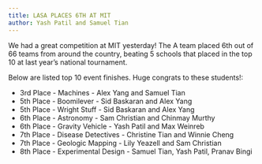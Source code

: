 ```yaml
---
title: LASA PLACES 6TH AT MIT
author: Yash Patil and Samuel Tian
---
```


We had a great competition at MIT yesterday! The A team placed 6th out of 66 teams from around the country, beating 5 schools that placed in the top 10 at last year’s national tournament.

Below are listed top 10 event finishes. Huge congrats to these students!:

* 3rd Place - Machines - Alex Yang and Samuel Tian
* 5th Place - Boomilever - Sid Baskaran and Alex Yang
* 5th Place - Wright Stuff - Sid Baskaran and Alex Yang
* 6th Place - Astronomy - Sam Christian and Chinmay Murthy
* 6th Place - Gravity Vehicle - Yash Patil and Max Weinreb
* 7th Place - Disease Detectives - Christine Tian and Winnie Cheng
* 7th Place - Geologic Mapping - Lily Yeazell and Sam Christian
* 8th Place - Experimental Design - Samuel Tian, Yash Patil, Pranav Bingi